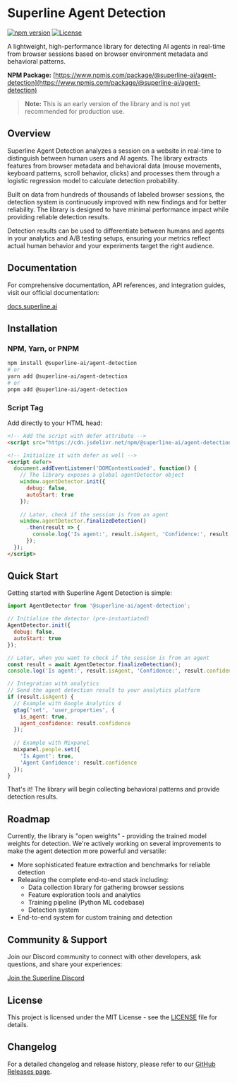 # Superline Agent Detection

[![npm version](https://img.shields.io/npm/v/%40superline-ai%2Fagent-detection)](https://www.npmjs.com/package/@superline-ai/agent-detection)
[![License](https://img.shields.io/badge/license-MIT-blue)](https://github.com/superline-ai/agent-detection/blob/main/LICENSE)

A lightweight, high-performance library for detecting AI agents in real-time from browser sessions based on browser environment metadata and behavioral patterns.

**NPM Package:** [https://www.npmjs.com/package/@superline-ai/agent-detection](https://www.npmjs.com/package/@superline-ai/agent-detection)

> **Note:** This is an early version of the library and is not yet recommended for production use.

## Overview

Superline Agent Detection analyzes a session on a website in real-time to distinguish between human users and AI agents. The library extracts features from browser metadata and behavioral data (mouse movements, keyboard patterns, scroll behavior, clicks) and processes them through a logistic regression model to calculate detection probability.

Built on data from hundreds of thousands of labeled browser sessions, the detection system is continuously improved with new findings and for better reliability. The library is designed to have minimal performance impact while providing reliable detection results.

Detection results can be used to differentiate between humans and agents in your analytics and A/B testing setups, ensuring your metrics reflect actual human behavior and your experiments target the right audience.

## Documentation

For comprehensive documentation, API references, and integration guides, visit our official documentation:

[docs.superline.ai](https://docs.superline.ai)

## Installation

### NPM, Yarn, or PNPM

```bash
npm install @superline-ai/agent-detection
# or
yarn add @superline-ai/agent-detection
# or
pnpm add @superline-ai/agent-detection
```

### Script Tag

Add directly to your HTML head:

```html
<!-- Add the script with defer attribute -->
<script src="https://cdn.jsdelivr.net/npm/@superline-ai/agent-detection/dist/umd/index.umd.js" defer></script>

<!-- Initialize it with defer as well -->
<script defer>
  document.addEventListener('DOMContentLoaded', function() {
    // The library exposes a global agentDetector object
    window.agentDetector.init({
      debug: false,
      autoStart: true
    });
    
    // Later, check if the session is from an agent
    window.agentDetector.finalizeDetection()
      .then(result => {
        console.log('Is agent:', result.isAgent, 'Confidence:', result.confidence);
      });
  });
</script>
```

## Quick Start

Getting started with Superline Agent Detection is simple:

```javascript
import AgentDetector from '@superline-ai/agent-detection';

// Initialize the detector (pre-instantiated)
AgentDetector.init({
  debug: false,
  autoStart: true
});

// Later, when you want to check if the session is from an agent
const result = await AgentDetector.finalizeDetection();
console.log('Is agent:', result.isAgent, 'Confidence:', result.confidence);

// Integration with analytics
// Send the agent detection result to your analytics platform
if (result.isAgent) {
  // Example with Google Analytics 4
  gtag('set', 'user_properties', {
    is_agent: true,
    agent_confidence: result.confidence
  });
  
  // Example with Mixpanel
  mixpanel.people.set({
    'Is Agent': true,
    'Agent Confidence': result.confidence
  });
}
```

That's it! The library will begin collecting behavioral patterns and provide detection results.

## Roadmap

Currently, the library is "open weights" - providing the trained model weights for detection. We're actively working on several improvements to make the agent detection more powerful and versatile:

- More sophisticated feature extraction and benchmarks for reliable detection
- Releasing the complete end-to-end stack including:
  - Data collection library for gathering browser sessions
  - Feature exploration tools and analytics
  - Training pipeline (Python ML codebase)
  - Detection system
- End-to-end system for custom training and detection

## Community & Support

Join our Discord community to connect with other developers, ask questions, and share your experiences:

[Join the Superline Discord](https://discord.gg/CnXvWasZ)

## License

This project is licensed under the MIT License - see the [LICENSE](./LICENSE) file for details.

## Changelog

For a detailed changelog and release history, please refer to our [GitHub Releases page](https://github.com/superline-ai/agent-detection/releases). 